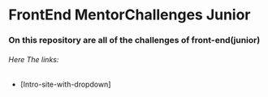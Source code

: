 # FrontEnd MentorChallenges Junior

### On this repository are all of the challenges of front-end(junior)

###### Here The links:

 - [Intro-site-with-dropdown]